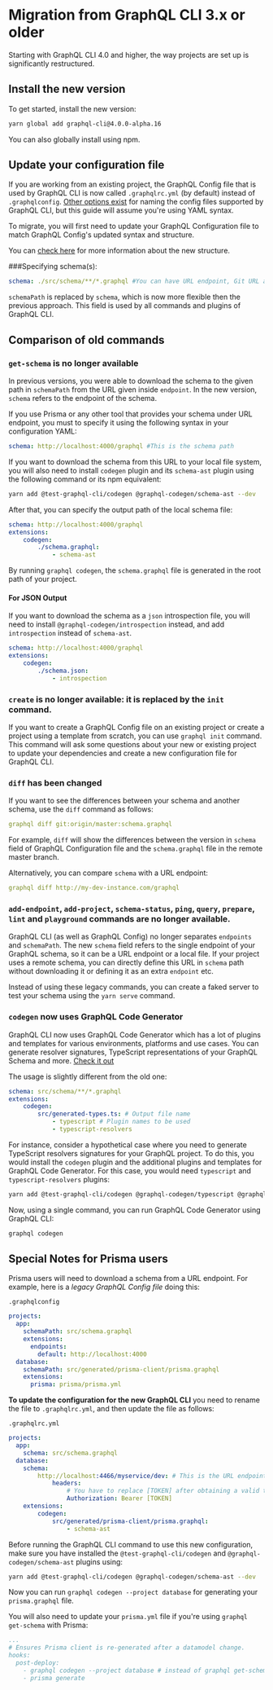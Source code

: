 # Migration from GraphQL CLI 3.x or older

Starting with GraphQL CLI 4.0 and higher, the way projects are set up is significantly restructured.

## Install the new version
To get started, install the new version:
```sh
yarn global add graphql-cli@4.0.0-alpha.16
```
You can also globally install using npm.

## Update your configuration file
If you are working from an existing project, the GraphQL Config file that is used by GraphQL CLI is now called `.graphqlrc.yml` (by default) instead of `.graphqlconfig`. [Other options exist](https://graphql-config.com/docs/usage) for naming the config files supported by GraphQL CLI, but this guide will assume you're using YAML syntax.

To migrate, you will first need to update your GraphQL Configuration file to match GraphQL Config's updated syntax and structure.

You can [check here](https://graphql-config.com/docs/usage) for more information about the new structure.

###Specifying schema(s):

```yml
schema: ./src/schema/**/*.graphql #You can have URL endpoint, Git URL and local files using globs here.
```

`schemaPath` is replaced by `schema`, which is now more flexible then the previous approach. This field is used by all commands and plugins of GraphQL CLI.

## Comparison of old commands

### `get-schema` is no longer available
In previous versions, you were able to download the schema to the given path in `schemaPath` from the URL given inside `endpoint`. In the new version, `schema` refers to the endpoint of the schema.

If you use Prisma or any other tool that provides your schema under URL endpoint, you must to specify it using the following syntax in your configuration YAML:

```yaml
schema: http://localhost:4000/graphql #This is the schema path
```

If you want to download the schema from this URL to your local file system, you will also need to install `codegen` plugin and its `schema-ast` plugin using the following command or its npm equivalent:

```bash
yarn add @test-graphql-cli/codegen @graphql-codegen/schema-ast --dev
```

After that, you can specify the output path of the local schema file:

```yaml
schema: http://localhost:4000/graphql
extensions:
    codegen:
        ./schema.graphql:
            - schema-ast
```

By running `graphql codegen`, the `schema.graphql` file is generated in the root path of your project.

#### For JSON Output
If you want to download the schema as a `json` introspection file, you will need to install `@graphql-codegen/introspection` instead, and add `introspection` instead of `schema-ast`.

```yaml
schema: http://localhost:4000/graphql
extensions:
    codegen:
        ./schema.json:
            - introspection
```

### `create` is no longer available: it is replaced by the `init` command.
If you want to create a GraphQL Config file on an existing project or create a project using a template from scratch, you can use `graphql init` command.
This command will ask some questions about your new or existing project to update your dependencies and create a new configuration file for GraphQL CLI.

### `diff` has been changed
If you want to see the differences between your schema and another schema, use the `diff` command as follows:
```yaml
graphql diff git:origin/master:schema.graphql
```
For example, `diff` will show the differences between the version in `schema` field of GraphQL Configuration file and the `schema.graphql` file in the remote master branch.

Alternatively, you can compare `schema` with a URL endpoint:
```yaml
graphql diff http://my-dev-instance.com/graphql
```

### `add-endpoint`, `add-project`, `schema-status`, `ping`, `query`, `prepare`, `lint` and `playground` commands are no longer available.
GraphQL CLI (as well as GraphQL Config) no longer separates `endpoints` and `schemaPath`. The new `schema` field refers to the single endpoint of your GraphQL schema, so it can be a URL endpoint or a local file. If your project uses a remote schema, you can directly define this URL in `schema` path without downloading it or defining it as an extra `endpoint` etc.

Instead of using these legacy commands, you can create a faked server to test your schema using the `yarn serve` command.

### `codegen` now uses GraphQL Code Generator
GraphQL CLI now uses GraphQL Code Generator which has a lot of plugins and templates for various environments, platforms and use cases. You can generate resolver signatures, TypeScript representations of your GraphQL Schema and more. [Check it out](https://graphql-code-generator.com/)

The usage is slightly different from the old one:
```yaml
schema: src/schema/**/*.graphql
extensions:
    codegen:
        src/generated-types.ts: # Output file name
            - typescript # Plugin names to be used
            - typescript-resolvers
```

For instance, consider a hypothetical case where you need to generate TypeScript resolvers signatures for your GraphQL project. To do this, you would install the `codegen` plugin and the additional plugins and templates for GraphQL Code Generator. For this case, you would need `typescript` and `typescript-resolvers` plugins:

```bash
yarn add @test-graphql-cli/codegen @graphql-codegen/typescript @graphql-codegen/typescript-resolvers --dev
```

Now, using a single command, you can run GraphQL Code Generator using GraphQL CLI:
```bash
graphql codegen
```

## Special Notes for Prisma users
Prisma users will need to download a schema from a URL endpoint. For example, here is a *legacy GraphQL Config file* doing this:

`.graphqlconfig`
```yaml
projects:
  app:
    schemaPath: src/schema.graphql
    extensions:
      endpoints:
        default: http://localhost:4000
  database:
    schemaPath: src/generated/prisma-client/prisma.graphql
    extensions:
      prisma: prisma/prisma.yml
```

**To update the configuration for the new GraphQL CLI** you need to rename the file to `.graphqlrc.yml`, and then update the file as follows:

`.graphqlrc.yml`
```yaml
projects:
  app:
    schema: src/schema.graphql
  database:
    schema:
        http://localhost:4466/myservice/dev: # This is the URL endpoint of your Prisma instance
            headers:
                # You have to replace [TOKEN] after obtaining a valid token by running `prisma token`.
                Authorization: Bearer [TOKEN]
    extensions:
        codegen:
            src/generated/prisma-client/prisma.graphql:
                - schema-ast
```

Before running the GraphQL CLI command to use this new configuration, make sure you have installed the `@test-graphql-cli/codegen` and `@graphql-codegen/schema-ast` plugins using:
```sh
yarn add @test-graphql-cli/codegen @graphql-codegen/schema-ast --dev
```

Now you can run `graphql codegen --project database` for generating your `prisma.graphql` file.

You will also need to update your `prisma.yml` file if you're using `graphql get-schema` with Prisma:
```yaml
...
# Ensures Prisma client is re-generated after a datamodel change.
hooks:
  post-deploy:
    - graphql codegen --project database # instead of graphql get-schema
    - prisma generate
```
